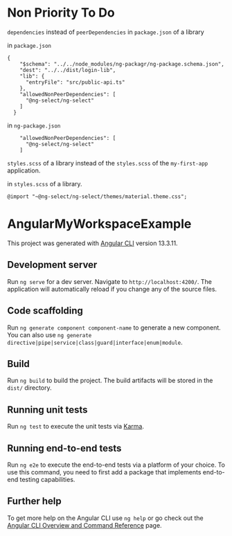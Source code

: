 # Non Priority To Do

`dependencies` instead of `peerDependencies` in `package.json` of a library

in `package.json`
```
{
    "$schema": "../../node_modules/ng-packagr/ng-package.schema.json",
    "dest": "../../dist/login-lib",
    "lib": {
      "entryFile": "src/public-api.ts"
    },
    "allowedNonPeerDependencies": [
      "@ng-select/ng-select"
    ]
  }
```

in `ng-package.json`
```
    "allowedNonPeerDependencies": [
      "@ng-select/ng-select"
    ]
```

`styles.scss` of a library instead of the `styles.scss` of the `my-first-app` application.

in `styles.scss` of a library.
```
@import "~@ng-select/ng-select/themes/material.theme.css";
```

# AngularMyWorkspaceExample

This project was generated with [Angular CLI](https://github.com/angular/angular-cli) version 13.3.11.

## Development server

Run `ng serve` for a dev server. Navigate to `http://localhost:4200/`. The application will automatically reload if you change any of the source files.

## Code scaffolding

Run `ng generate component component-name` to generate a new component. You can also use `ng generate directive|pipe|service|class|guard|interface|enum|module`.

## Build

Run `ng build` to build the project. The build artifacts will be stored in the `dist/` directory.

## Running unit tests

Run `ng test` to execute the unit tests via [Karma](https://karma-runner.github.io).

## Running end-to-end tests

Run `ng e2e` to execute the end-to-end tests via a platform of your choice. To use this command, you need to first add a package that implements end-to-end testing capabilities.

## Further help

To get more help on the Angular CLI use `ng help` or go check out the [Angular CLI Overview and Command Reference](https://angular.io/cli) page.
